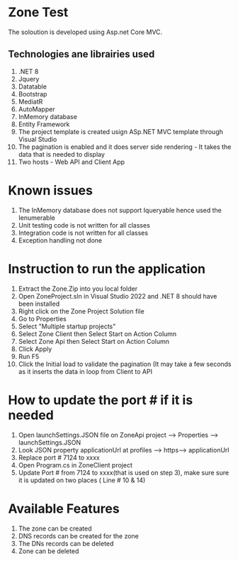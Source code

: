 # Zone Test

The soloution is developed using Asp.net Core MVC.

## Technologies ane librairies used

1. .NET 8
2.  Jquery
3.  Datatable      
5.  Bootstrap
6.  MediatR
7.  AutoMapper
8.  InMemory database
9.  Entity Framework 
10. The project template is created usign ASp.NET MVC template through Visual Studio
11. The pagination is enabled and it does server side rendering - It takes the data that is needed to display
12. Two hosts - Web API and Client App

# Known issues 
1. The InMemory database does not support Iqueryable hence used the Ienumerable
2. Unit testing code is not written for all classes
3. Integration code is not written for all classes
4. Exception handling not done   

# Instruction to run the application 
1. Extract the Zone.Zip into you local folder
2. Open ZoneProject.sln in Visual Studio 2022 and .NET 8 should have been installed
3. Right click on the Zone Project Solution file
4. Go to Properties
5. Select "Multiple startup projects"
6. Select Zone Client then Select Start on Action Column
7. Select Zone Api then Select Start on Action Column
8. Click Apply
9. Run F5
10. Click the Initial load to validate the pagination (It may take a few seconds as it inserts the data in loop from Client to API

# How to update the port # if it is needed

1. Open launchSettings.JSON file on ZoneApi project --> Properties --> launchSettings.JSON
2. Look JSON property applicationUrl at profiles --> https--> applicationUrl
3. Replace port # 7124 to xxxx
4. Open Program.cs in ZoneClient project
5. Update Port # from 7124 to xxxx(that is used on step 3), make sure sure it is updated on two places ( Line # 10 & 14)

# Available Features
 1. The zone can be created
 2. DNS records can be created for the zone
 3. The DNs records can be deleted
 4. Zone can be deleted
